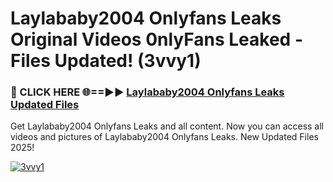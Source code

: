 # Laylababy2004 Onlyfans Leaks Original Videos 0nlyFans Leaked - Files Updated! (3vvy1)

<h3>🔴 CLICK HERE 🌐==►► <a href="https://tinyurl.com/2jnfzry5" rel="nofollow">Laylababy2004 Onlyfans Leaks Updated Files</a></h3>

Get Laylababy2004 Onlyfans Leaks and all content. Now you can access all videos and pictures of Laylababy2004 Onlyfans Leaks. New Updated Files 2025!

[![3vvy1](https://i.imgur.com/GyGTBgg.gif)](https://tinyurl.com/2jnfzry5)
